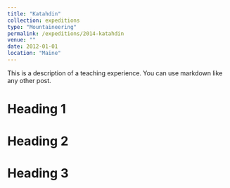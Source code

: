 ```yaml
---
title: "Katahdin"
collection: expeditions
type: "Mountaineering"
permalink: /expeditions/2014-katahdin
venue: ""
date: 2012-01-01
location: "Maine"
---
```


This is a description of a teaching experience. You can use markdown like any other post.

Heading 1
======

Heading 2
======

Heading 3
======
